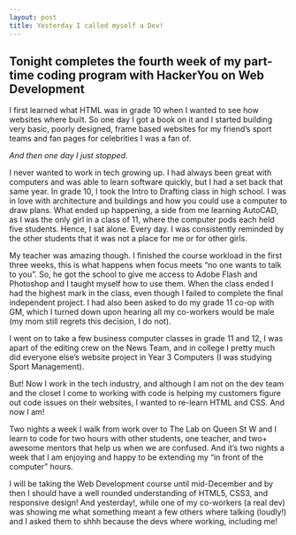 ```yaml
---
layout: post
title: Yesterday I called myself a Dev!
---
```



## Tonight completes the fourth week of my part-time coding program with HackerYou on Web Development

I first learned what HTML was in grade 10 when I wanted to see how websites where built. So one day I got a book on it and I started building very basic, poorly designed, frame based websites for my friend’s sport teams and fan pages for celebrities I was a fan of.

<em>And then one day I just stopped.</em>

I never wanted to work in tech growing up. I had always been great with computers and was able to learn software quickly, but I had a set back that same year. In grade 10, I took the Intro to Drafting class in high school. I was in love with architecture and buildings and how you could use a computer to draw plans. What ended up happening, a side from me learning AutoCAD, as I was the only girl in a class of 11, where the computer pods each held five students. Hence, I sat alone. Every day. I was consistently reminded by the other students that it was not a place for me or for other girls.

My teacher was amazing though. I finished the course workload in the first three weeks, this is what happens when focus meets “no one wants to talk to you”. So, he got the school to give me access to Adobe Flash and Photoshop and I taught myself how to use them. When the class ended I had the highest mark in the class, even though I failed to complete the final independent project. I had also been asked to do my grade 11 co-op with GM, which I turned down upon hearing all my co-workers would be male (my mom still regrets this decision, I do not).

I went on to take a few business computer classes in grade 11 and 12, I was apart of the editing crew on the News Team, and in college I pretty much did everyone else’s website project in Year 3 Computers (I was studying Sport Management).

But! Now I work in the tech industry, and although I am not on the dev team and the closet I come to working with code is helping my customers figure out code issues on their websites, I wanted to re-learn HTML and CSS. And now I am!

Two nights a week I walk from work over to The Lab on Queen St W and I learn to code for two hours with other students, one teacher, and two+ awesome mentors that help us when we are confused. And it’s two nights a week that I am enjoying and happy to be extending my “in front of the computer” hours.

I will be taking the Web Development course until mid-December and by then I should have a well rounded understanding of HTML5, CSS3, and responsive design! And yesterday!, while one of my co-workers (a real dev) was showing me what something meant a few others where talking (loudly!) and I asked them to shhh because the devs where working, including me!